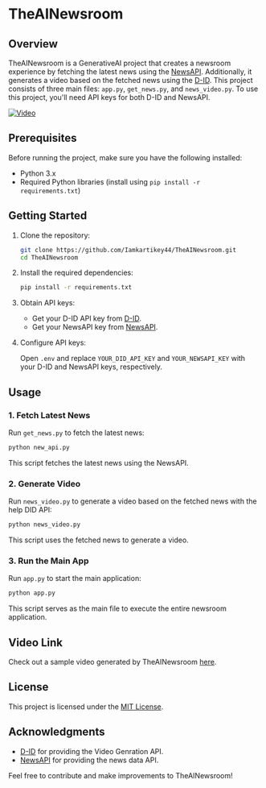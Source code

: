 # TheAINewsroom

## Overview

TheAINewsroom is a GenerativeAI project that creates a newsroom experience by fetching the latest news using the [NewsAPI](https://newsapi.org/). Additionally, it generates a video based on the fetched news using the [D-ID](https://www.d-id.com/). This project consists of three main files: `app.py`, `get_news.py`, and `news_video.py`. To use this project, you'll need API keys for both D-ID and NewsAPI.

[![Video](https://example.com/video_thumbnail.png)](https://github.com/Iamkartikey44/TheAINewsroom/blob/main/video.mp4)




## Prerequisites

Before running the project, make sure you have the following installed:

- Python 3.x
- Required Python libraries (install using `pip install -r requirements.txt`)

## Getting Started

1. Clone the repository:

    ```bash
    git clone https://github.com/Iamkartikey44/TheAINewsroom.git
    cd TheAINewsroom
    ```

2. Install the required dependencies:

    ```bash
    pip install -r requirements.txt
    ```

3. Obtain API keys:

    - Get your D-ID API key from [D-ID](https://www.d-id.com/).
    - Get your NewsAPI key from [NewsAPI](https://newsapi.org/).

4. Configure API keys:

    Open `.env` and replace `YOUR_DID_API_KEY` and `YOUR_NEWSAPI_KEY` with your D-ID and NewsAPI keys, respectively.

## Usage

### 1. Fetch Latest News

Run `get_news.py` to fetch the latest news:

```bash
python new_api.py
```

This script fetches the latest news using the NewsAPI.

### 2. Generate Video

Run `news_video.py` to generate a video based on the fetched news with the help DID API:

```bash
python news_video.py
```

This script uses the fetched news to generate a video.

### 3. Run the Main App

Run `app.py` to start the main application:

```bash
python app.py
```

This script serves as the main file to execute the entire newsroom application.

## Video Link

Check out a sample video generated by TheAINewsroom [here](https://github.com/Iamkartikey44/TheAINewsroom/blob/main/video.mp4).

## License

This project is licensed under the [MIT License](https://github.com/Iamkartikey44/TheAINewsroom/blob/main/LICENSE).

## Acknowledgments

- [D-ID](https://www.d-id.com/) for providing the Video Genration API.
- [NewsAPI](https://newsapi.org/) for providing the news data API.

Feel free to contribute and make improvements to TheAINewsroom!

